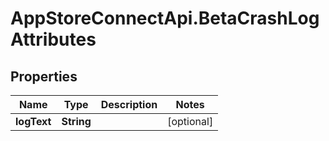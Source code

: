 # AppStoreConnectApi.BetaCrashLogAttributes

## Properties

Name | Type | Description | Notes
------------ | ------------- | ------------- | -------------
**logText** | **String** |  | [optional] 


